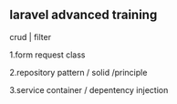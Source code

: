 ## laravel advanced training

crud | filter 

1.form request class

2.repository pattern / solid /principle  

3.service container / depentency injection
